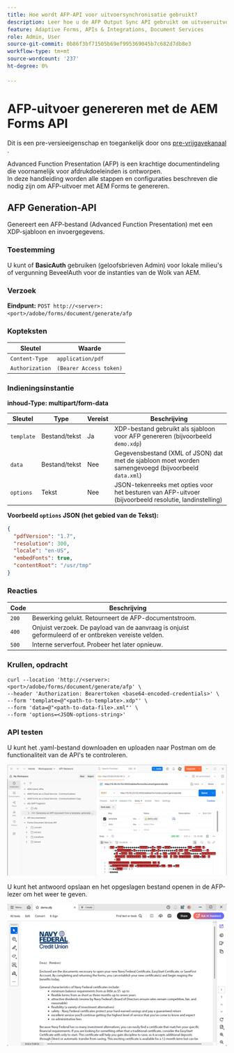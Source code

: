 ```yaml
---
title: Hoe wordt AFP-API voor uitvoersynchronisatie gebruikt?
description: Leer hoe u de AFP Output Sync API gebruikt om uitvoeruitvoeruitvoeruitvoeruitvoeringen op te halen en te synchroniseren.
feature: Adaptive Forms, APIs & Integrations, Document Services
role: Admin, User
source-git-commit: 0b86f3bf71505b69ef995369045b7c682d7db8e3
workflow-type: tm+mt
source-wordcount: '237'
ht-degree: 0%

---
```


# AFP-uitvoer genereren met de AEM Forms API

<span class="preview"> Dit is een pre-versieeigenschap en toegankelijk door ons [ pre-vrijgavekanaal ](https://experienceleague.adobe.com/docs/experience-manager-cloud-service/content/release-notes/prerelease.html?lang=nl-NL#new-features). </span>

Advanced Function Presentation (AFP) is een krachtige documentindeling die voornamelijk voor afdrukdoeleinden is ontworpen.\
In deze handleiding worden alle stappen en configuraties beschreven die nodig zijn om AFP-uitvoer met AEM Forms te genereren.

<!--
## Prerequisites

To support AFP output generation, the following OSGi bundles must be present and in an **active** state:

* **AFP Core Bundle** – Available in the AFP repository
* **Forms Output Core** – Found in the Forms Output comments package
* **Bedrock Connector** – Provided by the Forms Output API
* **Cloud Ready Implementation** – Available through the Forms installer

>[!NOTE]
>
> * If any bundle is inactive, resolve dependency issues or reinstall manually.
> * To enable AFP generation, the `FT_FORMS-17887` toggle configurations must be set in AEM configuration manager.-->

## AFP Generation-API

Genereert een AFP-bestand (Advanced Function Presentation) met een XDP-sjabloon en invoergegevens.

### Toestemming

U kunt of **BasicAuth** gebruiken (geloofsbrieven Admin) voor lokale milieu&#39;s of **&#x200B;**&#x200B;vergunning BeveelAuth voor de instanties van de Wolk van AEM.

### Verzoek

**Eindpunt:**
`POST http://<server>:<port>/adobe/forms/document/generate/afp`

### Kopteksten

| Sleutel | Waarde |
| --------------- | ------------------------------------------------------ |
| `Content-Type` | `application/pdf` |
| `Authorization` | `(Bearer Access token)` |

### Indieningsinstantie

**inhoud-Type: multipart/form-data**

| Sleutel | Type | Vereist | Beschrijving |
| ---------- | ---- | -------- | ------------------------------------------------------------------------- |
| `template` | Bestand/tekst | Ja | XDP-bestand gebruikt als sjabloon voor AFP genereren (bijvoorbeeld `demo.xdp`) |
| `data` | Bestand/tekst | Nee | Gegevensbestand (XML of JSON) dat met de sjabloon moet worden samengevoegd (bijvoorbeeld `data.xml`) |
| `options` | Tekst | Nee | JSON-tekenreeks met opties voor het besturen van AFP-uitvoer (bijvoorbeeld resolutie, landinstelling) |

**Voorbeeld `options` JSON (het gebied van de Tekst):**

```json
{
  "pdfVersion": "1.7",
  "resolution": 300,
  "locale": "en-US",
  "embedFonts": true,
  "contentRoot": "/usr/tmp"
}
```

### Reacties

| Code | Beschrijving |
| ----- | ------------------------------------------------------------------------- |
| `200` | Bewerking gelukt. Retourneert de AFP-documentstroom. |
| `400` | Onjuist verzoek. De payload van de aanvraag is onjuist geformuleerd of er ontbreken vereiste velden. |
| `500` | Interne serverfout. Probeer het later opnieuw. |

### Krullen, opdracht

```
curl --location 'http://<server>:<port>/adobe/forms/document/generate/afp' \
--header 'Authorization: Bearertoken <base64-encoded-credentials>' \
--form 'template=@"<path-to-template>.xdp"' \
--form 'data=@"<path-to-data-file>.xml"' \
--form 'options=<JSON-options-string>'
```

### API testen

U kunt het .yaml-bestand downloaden en uploaden naar Postman om de functionaliteit van de API&#39;s te controleren.

![ AFP Postman beeld ](/help/forms/assets/afp-postman.png)

U kunt het antwoord opslaan en het opgeslagen bestand openen in de AFP-lezer om het weer te geven.

![ de lezer van PDF ](/help/forms/assets/afp-pdf.png)
